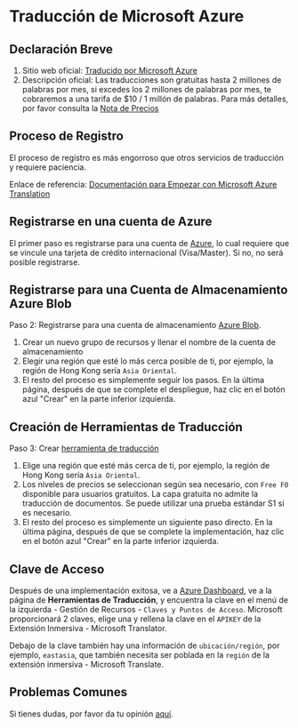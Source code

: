 # Traducción de Microsoft Azure

## Declaración Breve

1. Sitio web oficial: [Traducido por Microsoft Azure](https://learn.microsoft.com/en-us/azure/cognitive-services/translator/text-translation-overview)
2. Descripción oficial: Las traducciones son gratuitas hasta 2 millones de palabras por mes, si excedes los 2 millones de palabras por mes, te cobraremos a una tarifa de $10 / 1 millón de palabras. Para más detalles, por favor consulta la [Nota de Precios](https://azure.microsoft.com/en-us/pricing/details/cognitive-services/translator/)

## Proceso de Registro

El proceso de registro es más engorroso que otros servicios de traducción y requiere paciencia.

Enlace de referencia: [Documentación para Empezar con Microsoft Azure Translation](https://learn.microsoft.com/en-us/azure/cognitive-services/translator/document-translation/quickstarts/get-started-with-rest-api?pivots=programming-language-csharp)

## Registrarse en una cuenta de Azure

El primer paso es registrarse para una cuenta de [Azure](https://azure.microsoft.com/en-us/free/cognitive-services/), lo cual requiere que se vincule una tarjeta de crédito internacional (Visa/Master). Si no, no será posible registrarse.

## Registrarse para una Cuenta de Almacenamiento Azure Blob

Paso 2: Registrarse para una cuenta de almacenamiento [Azure Blob](https://portal.azure.com/#create/Microsoft.StorageAccount).

1. Crear un nuevo grupo de recursos y llenar el nombre de la cuenta de almacenamiento
2. Elegir una región que esté lo más cerca posible de ti, por ejemplo, la región de Hong Kong sería `Asia Oriental`.
3. El resto del proceso es simplemente seguir los pasos. En la última página, después de que se complete el despliegue, haz clic en el botón azul "Crear" en la parte inferior izquierda.

## Creación de Herramientas de Traducción

Paso 3: Crear [herramienta de traducción](https://portal.azure.com/#create/Microsoft.CognitiveServicesTextTranslation)

1. Elige una región que esté más cerca de ti, por ejemplo, la región de Hong Kong sería `Asia Oriental`.
2. Los niveles de precios se seleccionan según sea necesario, con `Free F0` disponible para usuarios gratuitos. La capa gratuita no admite la traducción de documentos. Se puede utilizar una prueba estándar S1 si es necesario.
3. El resto del proceso es simplemente un siguiente paso directo. En la última página, después de que se complete la implementación, haz clic en el botón azul "Crear" en la parte inferior izquierda.

## Clave de Acceso

Después de una implementación exitosa, ve a [Azure Dashboard](https://portal.azure.com/#home), ve a la página de **Herramientas de Traducción**, y encuentra la clave en el menú de la izquierda - Gestión de Recursos - `Claves y Puntos de Acceso`. Microsoft proporcionará 2 claves, elige una y rellena la clave en el `APIKEY` de la Extensión Inmersiva - Microsoft Translator.

Debajo de la clave también hay una información de `ubicación/región`, por ejemplo, `eastasia`, que también necesita ser poblada en la `región` de la extensión inmersiva - Microsoft Translate.

## Problemas Comunes

Si tienes dudas, por favor da tu opinión [aquí](https://github.com/immersive-translate/immersive-translate/issues/137).
